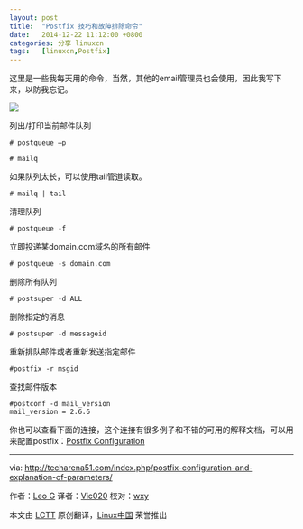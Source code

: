 ```yaml
---
layout: post
title:	"Postfix 技巧和故障排除命令"
date:	2014-12-22 11:12:00 +0800 
categories:	分享 linuxcn 
tags:	[linuxcn,Postfix]
---
```



这里是一些我每天用的命令，当然，其他的email管理员也会使用，因此我写下来，以防我忘记。


![](/Asserts/Images//attachment/album/201412/21/231809l59o99glc5tc5plz.png)


列出/打印当前邮件队列



```
# postqueue –p

# mailq

```

如果队列太长，可以使用tail管道读取。



```
# mailq | tail

```

清理队列



```
# postqueue -f

```

立即投递某domain.com域名的所有邮件



```
# postqueue -s domain.com

```

删除所有队列



```
# postsuper -d ALL

```

删除指定的消息



```
# postsuper -d messageid

```

重新排队邮件或者重新发送指定邮件



```
#postfix -r msgid

```

查找邮件版本



```
#postconf -d mail_version
mail_version = 2.6.6

```

你也可以查看下面的连接，这个连接有很多例子和不错的可用的解释文档，可以用来配置postfix：[Postfix Configuration](http://www.apricot.net/apricot2004/doc/cd_content/24th%20February%202004/04%20-%20TTF%20Anti%20Spam%20&%20Anti%20Net%20Abuse%20-%20Suresh%20Ramasubramaniam/Devdas%20Bhagat.pdf)




---


via: <http://techarena51.com/index.php/postfix-configuration-and-explanation-of-parameters/>


作者：[Leo G](http://techarena51.com/) 译者：[Vic020](http://www.vicyu.net) 校对：[wxy](https://github.com/wxy)


本文由 [LCTT](https://github.com/LCTT/TranslateProject) 原创翻译，[Linux中国](http://linux.cn/) 荣誉推出
